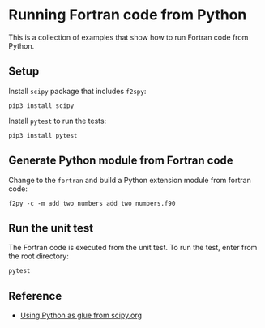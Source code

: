 # Running Fortran code from Python

This is a collection of examples that show how to run Fortran code from Python.


## Setup

Install `scipy` package that includes `f2spy`:

```
pip3 install scipy
```

Install `pytest` to run the tests:

```
pip3 install pytest
```

## Generate Python module from Fortran code

Change to the `fortran` and build a Python extension module from fortran code:

```
f2py -c -m add_two_numbers add_two_numbers.f90
```

## Run the unit test

The Fortran code is executed from the unit test. To run the test, enter from the root directory:

```
pytest
```

## Reference

* [Using Python as glue from scipy.org](https://docs.scipy.org/doc/numpy-1.10.0/user/c-info.python-as-glue.html)

